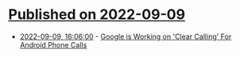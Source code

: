 # [Published on 2022-09-09](index.md)

* [2022-09-09, 16:06:00](https://tech.slashdot.org/story/22/09/09/166258/google-is-working-on-clear-calling-for-android-phone-calls?utm_source=rss1.0mainlinkanon&utm_medium=feed) - [Google is Working on 'Clear Calling' For Android Phone Calls](https://tech.slashdot.org/story/22/09/09/166258/google-is-working-on-clear-calling-for-android-phone-calls?utm_source=rss1.0mainlinkanon&utm_medium=feed)
